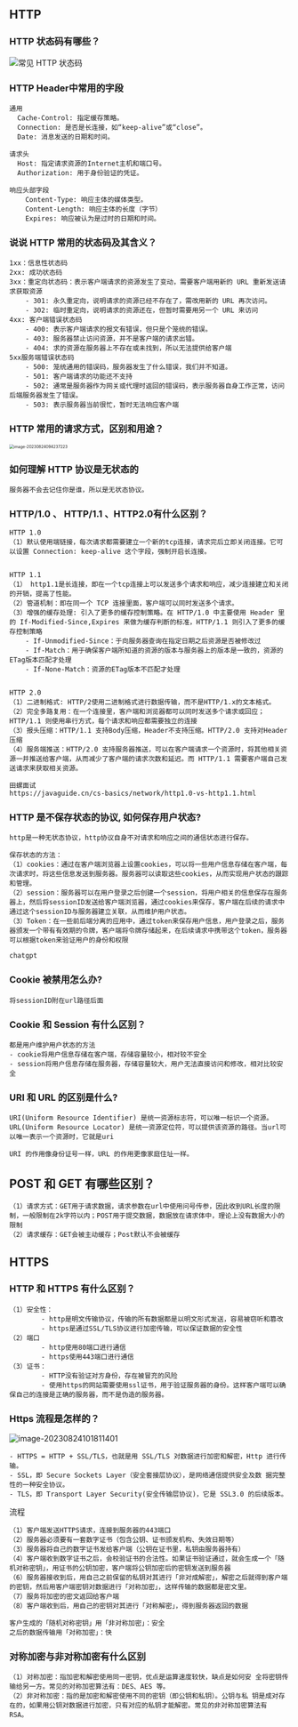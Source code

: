 ## HTTP

### HTTP 状态码有哪些？

![常见 HTTP 状态码](https://cdn.jsdelivr.net/gh/iamk123/typora@main/uPic/2023/08/01/14241516908710551690871055846D6MmiG-11280716905148871690514887827Ypzds9-http-status-code.png)

### HTTP Header中常用的字段

```
通用
  Cache-Control: 指定缓存策略。
  Connection: 是否是长连接，如“keep-alive”或“close”。
  Date: 消息发送的日期和时间。
  
请求头
  Host: 指定请求资源的Internet主机和端口号。
  Authorization: 用于身份验证的凭证。
  
响应头部字段
	Content-Type: 响应主体的媒体类型。
	Content-Length: 响应主体的长度（字节）
	Expires: 响应被认为是过时的日期和时间。
```

### 说说 HTTP 常用的状态码及其含义？

```
1xx：信息性状态码
2xx: 成功状态码
3xx：重定向状态码：表示客户端请求的资源发生了变动，需要客户端用新的 URL 重新发送请求获取资源
	- 301: 永久重定向，说明请求的资源已经不存在了，需改用新的 URL 再次访问。
	- 302: 临时重定向，说明请求的资源还在，但暂时需要用另一个 URL 来访问
4xx: 客户端错误状态码
	- 400: 表示客户端请求的报文有错误，但只是个笼统的错误。
	- 403: 服务器禁止访问资源，并不是客户端的请求出错。
	- 404: 求的资源在服务器上不存在或未找到，所以无法提供给客户端
5xx服务端错误状态码
	- 500: 笼统通用的错误码，服务器发生了什么错误，我们并不知道。
	- 501: 客户端请求的功能还不支持
	- 502: 通常是服务器作为网关或代理时返回的错误码，表示服务器自身工作正常，访问后端服务器发生了错误。
	- 503: 表示服务器当前很忙，暂时无法响应客户端
```



### HTTP 常用的请求方式，区别和用途？

<img src="https://cdn.jsdelivr.net/gh/iamk123/typora@main/uPic/2023/08/24/09423716928413571692841357302FNLfKO-image-20230824094237223.png" alt="image-20230824094237223" style="zoom:50%;" />

### 如何理解 HTTP 协议是无状态的

```
服务器不会去记住你是谁，所以是无状态协议。
```

###  HTTP/1.0 、 HTTP/1.1 、HTTP2.0有什么区别？

```
HTTP 1.0
（1）默认使用端链接，每次请求都需要建立一个新的tcp连接，请求完后立即关闭连接。它可以设置 Connection: keep-alive 这个字段，强制开启长连接。


HTTP 1.1
（1） http1.1是长连接，即在一个tcp连接上可以发送多个请求和响应，减少连接建立和关闭的开销，提高了性能。
（2）管道机制：即在同一个 TCP 连接里面，客户端可以同时发送多个请求。
（3）增强的缓存处理: 引入了更多的缓存控制策略。在 HTTP/1.0 中主要使用 Header 里的 If-Modified-Since,Expires 来做为缓存判断的标准，HTTP/1.1 则引入了更多的缓存控制策略
	- If-Unmodified-Since：于向服务器查询在指定日期之后资源是否被修改过 
	- If-Match：用于确保客户端所知道的资源的版本与服务器上的版本是一致的，资源的ETag版本匹配才处理
	- If-None-Match：资源的ETag版本不匹配才处理


HTTP 2.0
（1）二进制格式: HTTP/2使用二进制格式进行数据传输，而不是HTTP/1.x的文本格式。
（2）完全多路复用：在一个连接里，客户端和浏览器都可以同时发送多个请求或回应；HTTP/1.1 则使用串行方式，每个请求和响应都需要独立的连接
（3）报头压缩：HTTP/1.1 支持Body压缩，Header不支持压缩。HTTP/2.0 支持对Header压缩
（4）服务端推送：HTTP/2.0 支持服务器推送，可以在客户端请求一个资源时，将其他相关资源一并推送给客户端，从而减少了客户端的请求次数和延迟。而 HTTP/1.1 需要客户端自己发送请求来获取相关资源。
```

```
田螺面试
https://javaguide.cn/cs-basics/network/http1.0-vs-http1.1.html
```



### HTTP 是不保存状态的协议, 如何保存用户状态?

```
http是一种无状态协议，http协议自身不对请求和响应之间的通信状态进行保存。

保存状态的方法：
（1）cookies：通过在客户端浏览器上设置cookies，可以将一些用户信息存储在客户端，每次请求时，将这些信息发送到服务器。服务器可以读取这些cookies，从而实现用户状态的跟踪和管理。
（2）session：服务器可以在用户登录之后创建一个session，将用户相关的信息保存在服务器上，然后将sessionID发送给客户端浏览器，通过cookies来保存，客户端在后续的请求中通过这个sessionID与服务器建立关联，从而维护用户状态。
（3）Token：在一些前后端分离的应用中，通过token来保存用户信息，用户登录之后，服务器颁发一个带有有效期的令牌，客户端将令牌存储起来，在后续请求中携带这个token，服务器可以根据token来验证用户的身份和权限

chatgpt
```

### Cookie 被禁用怎么办?

```
将sessionID附在url路径后面
```

###  Cookie 和 Session 有什么区别？

```
都是用户维护用户状态的方法
- cookie将用户信息存储在客户端，存储容量较小，相对较不安全
- session将用户信息存储在服务器，存储容量较大，用户无法直接访问和修改，相对比较安全
```

### URI 和 URL 的区别是什么?

```
URI(Uniform Resource Identifier) 是统一资源标志符，可以唯一标识一个资源。
URL(Uniform Resource Locator) 是统一资源定位符，可以提供该资源的路径。当url可以唯一表示一个资源时，它就是uri

URI 的作用像身份证号一样，URL 的作用更像家庭住址一样。
```



## POST 和 GET 有哪些区别？

```
（1）请求方式：GET用于请求数据，请求参数在url中使用问号传参，因此收到URL长度的限制，一般限制在2k字符以内；POST用于提交数据，数据放在请求体中，理论上没有数据大小的限制
（2）请求缓存：GET会被主动缓存；Post默认不会被缓存
```

## HTTPS

### HTTP 和 HTTPS 有什么区别？

```
（1）安全性：
		- http是明文传输协议，传输的所有数据都是以明文形式发送，容易被窃听和篡改
		- https是通过SSL/TLS协议进行加密传输，可以保证数据的安全性
（2）端口
		- http使用80端口进行通信
		- https使用443端口进行通信
（3）证书：
		- HTTP没有验证对方身份，存在被冒充的风险
		- 使用https的网站需要使用ssl证书，用于验证服务器的身份。这样客户端可以确保自己的连接是正确的服务器，而不是伪造的服务器。
```

### Https 流程是怎样的？

![image-20230824101811401](https://cdn.jsdelivr.net/gh/iamk123/typora@main/uPic/2023/08/24/10181116928434911692843491503aj08NI-image-20230824101811401.png)

```
- HTTPS = HTTP + SSL/TLS，也就是用 SSL/TLS 对数据进行加密和解密，Http 进行传输。 
- SSL，即 Secure Sockets Layer（安全套接层协议），是网络通信提供安全及数 据完整性的一种安全协议。 
- TLS，即 Transport Layer Security(安全传输层协议)，它是 SSL3.0 的后续版本。
```

流程

```
（1）客户端发送HTTPS请求，连接到服务器的443端口
（2）服务器必须要有一套数字证书（包含公钥、证书颁发机构、失效日期等）
（3）服务器将自己的数字证书发给客户端（公钥在证书里，私钥由服务器持有）
（4）客户端收到数字证书之后，会校验证书的合法性。如果证书验证通过，就会生成一个「随机对称密钥」，用证书的公钥加密，客户端将公钥加密后的密钥发送到服务器
（6）服务器接收到后，用自己之前保留的私钥对其进行「非对成解密」，解密之后就得到客户端的密钥，然后用客户端密钥对数据进行「对称加密」，这样传输的数据都是密文里。
（7）服务将加密的密文返回给客户端
（8）客户端收到后，用自己的密钥对其进行「对称解密」，得到服务器返回的数据
```

```
客户生成的「随机对称密钥」用「非对称加密」：安全
之后的数据传输用「对称加密」：快
```



### 对称加密与非对称加密有什么区别

```
（1）对称加密：指加密和解密使用同一密钥，优点是运算速度较快，缺点是如何安 全将密钥传输给另一方。常见的对称加密算法有：DES、AES 等。
（2）非对称加密：指的是加密和解密使用不同的密钥（即公钥和私钥）。公钥与私 钥是成对存在的，如果用公钥对数据进行加密，只有对应的私钥才能解密。常见的非对称加密算法有 RSA。
```

